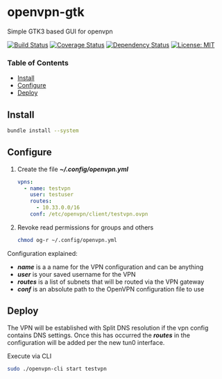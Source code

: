 # openvpn-gtk
Simple GTK3 based GUI for openvpn

[![Build Status](https://travis-ci.org/phR0ze/openvpn-gtk.svg)](https://travis-ci.org/phR0ze/openvpn-gtk)
[![Coverage Status](https://coveralls.io/repos/github/phR0ze/openvpn-gtk/badge.svg?branch=master)](https://coveralls.io/github/phR0ze/openvpn-gtk?branch=master)
[![Dependency Status](https://beta.gemnasium.com/badges/github.com/phR0ze/openvpn-gtk.svg)](https://beta.gemnasium.com/projects/github.com/phR0ze/openvpn-gtk)
[![License: MIT](https://img.shields.io/badge/License-MIT-blue.svg)](https://opensource.org/licenses/MIT)

### Table of Contents
* [Install](#install)
* [Configure](#configure)
* [Deploy](#deploy)

## Install <a name="install"></a>
```bash
bundle install --system
```

## Configure <a name="configure"></a>
1. Create the file ***~/.config/openvpn.yml***
    ```yaml
    vpns:
      - name: testvpn
        user: testuser
        routes:
          - 10.33.0.0/16
        conf: /etc/openvpn/client/testvpn.ovpn
    ```
2. Revoke read permissions for groups and others
    ```bash
    chmod og-r ~/.config/openvpn.yml
    ```

Configuration explained:
* ***name*** is a a name for the VPN configuration and can be anything
* ***user*** is your saved username for the VPN
* ***routes*** is a list of subnets that will be routed via the VPN gateway
* ***conf*** is an absolute path to the OpenVPN configuration file to use

## Deploy <a name="deploy"></a>
The VPN will be established with Split DNS resolution if the vpn config contains DNS settings. Once this has
occurred the ***routes*** in the configuration will be added per the new tun0 interface.

Execute via CLI
```bash
sudo ./openvpn-cli start testvpn
```
